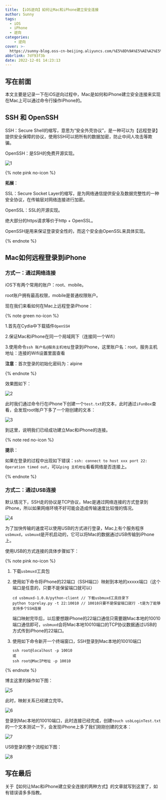 ```yaml
---
title: 【iOS逆向】如何让Mac和iPhone建立安全连接
author: Sunny
tags:
  - iOS
  - iPhone
  - 逆向
categories:
	- 逆向
cover: >-
  https://sunny-blog.oss-cn-beijing.aliyuncs.com/%E5%8D%9A%E5%AE%A2%E5%B0%81%E9%9D%A2%E5%9B%BE%E6%96%87%E4%BB%B6/cover66.jpg
abbrlink: 7df93f3b
date: 2022-12-01 14:23:13
---
```


## 写在前面

本文主要是记录一下在iOS逆向过程中，Mac是如何和iPhone建立安全连接来实现在Mac上可以通过命令行操作iPhone的。

## SSH 和 OpenSSH

SSH：Secure Shell的缩写，意思为“安全外壳协议”，是一种可以为【远程登录】提供安全保障的协议，使用SSH可以把所有的数据加密，防止中间人攻击等欺骗。

OpenSSH：是SSH的免费开源实现。

![1](https://sunny-blog.oss-cn-beijing.aliyuncs.com/202212/1201/1.png)

{% note pink no-icon %}

**拓展**：

SSL：Secure Socket Layer的缩写，是为网络通信提供安全及数据完整性的一种安全协议，在传输层对网络连接进行加密。

OpenSSL：SSL的开源实现。

绝大部分的https请求等价于http + OpenSSL。

OpenSSH是用来保证登录安全性的，而这个安全由OpenSSL来具体实现。

{% endnote %}

## Mac如何远程登录到iPhone

### 方式一：通过网络连接

iOS下有两个常用的账户：root、mobile。

root账户拥有最高权限，mobile是普通权限账户。

现在我们来看如何在Mac上远程登录iPhone：

{% note green no-icon %}

1.首先在Cydia中下载插件`OpenSSH`

2.保证Mac和iPhone在同一个局域网下（连接同一个Wifi）

3.使用命令`ssh 账户名@服务主机地址`登录到iPhone，这里账户名：root，服务主机地址：连接的Wifi设置里面查看

**注意**：首次登录的初始化密码为：alpine

{% endnote %}

效果图如下：

![2](https://sunny-blog.oss-cn-beijing.aliyuncs.com/202212/1201/2.png)

此时我们通过命令行在iPhone下创建一个`test.txt`的文本，此时通过`iFunBox`查看，会发现root账户下多了一个刚创建的文本：

![3](https://sunny-blog.oss-cn-beijing.aliyuncs.com/202212/1201/3.png)

到这里，说明我们已经成功建立Mac和iPhone的连接。

{% note red no-icon %}

**提示**：

如果在登录的过程中出现如下错误：`ssh: connect to host xxx port 22: Operation timed out`，可以`ping 主机地址`看看网络是否连接上。

{% endnote %}

### 方式二：通过USB连接

默认情况下，SSH走的协议是TCP协议，Mac是通过网络连接的方式登录到iPhone，所以如果网络环境不好可能会造成传输速度比较慢的情况。

![4](https://sunny-blog.oss-cn-beijing.aliyuncs.com/202212/1201/4.png)

为了加快传输的速度可以使用USB的方式进行登录，Mac上有个服务程序`usbmuxd`，`usbmuxd`是开机启动的，它可以将Mac的数据通过USB传输到iPhone上。

使用USB的方式连接的具体步骤如下：

{% note pink no-icon %}

1. 下载`usbmuxd`工具包

2. 使用如下命令将iPhone的22端口（SSH端口）映射到本地的xxxxx端口（这个端口是任意的，只要不是保留端口就可以）

   ```objc
   cd usbmuxd-1.0.8/python-client // 下载usbmuxd工具目录下
   python tcprelay.py -t 22:10010 // 10010只要不是保留端口就行 -t是为了能够支持多个SSH连接
   ```

   端口映射完毕后，以后要想跟iPhone的22端口通信只需要跟Mac本地的10010端口通信即可，`usbmuxd`会将Mac本地10010端口的TCP协议数据通过USB的方式传到iPhone的22端口。

3. 使用如下命令新开一个终端窗口，SSH登录到Mac本地的10010端口

   ```objc
   ssh root@localhost -p 10010
   或
   ssh root@MacIP地址 -p 10010
   ```

{% endnote %}

博主这里的操作如下图：

![5](https://sunny-blog.oss-cn-beijing.aliyuncs.com/202212/1201/5.png)

此时，映射关系已经建立完毕。

![6](https://sunny-blog.oss-cn-beijing.aliyuncs.com/202212/1201/6.png)

登录到Mac本地的10010端口，此时连接已经完成，创建`touch usbLoginTest.txt`的一个文本测试一下，会发现iPhone上多了我们刚刚创建的文本：

![7](https://sunny-blog.oss-cn-beijing.aliyuncs.com/202212/1201/7.png)

USB登录的整个流程如下图：

![8](https://sunny-blog.oss-cn-beijing.aliyuncs.com/202212/1201/8.png)

## 写在最后

关于【如何让Mac和iPhone建立安全连接的两种方式】的文章就写到这里了，如有错误请多多指教。

























